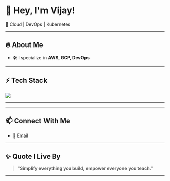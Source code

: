 # 👋 Hey, I'm Vijay!

🚀 Cloud | DevOps | Kubernetes

---

## 🔥 About Me
- 🛠️ I specialize in **AWS, GCP, DevOps** 

---

## ⚡ Tech Stack
<img src="https://skillicons.dev/icons?i=aws,gcp,docker,kubernetes,jenkins,terraform,splunk,linux,github,ansible,prometheus,grafana" />

---


---

## 📫 Connect With Me
- 📧 [Email](mailto:vijay11532@gmail.com)



---

## ✨ Quote I Live By
> "**Simplify everything you build, empower everyone you teach.**"

---

<!-- 🐍 Special GitHub Contribution Snake (Optional Fancy Stuff) -->
<!-- ![Snake animation](https://github.com/stacksimplify/stacksimplify/blob/output/github-contribution-grid-snake.svg) -->
